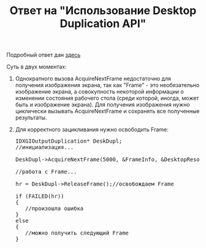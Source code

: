 ﻿---
title: "Ответ на \"Использование Desktop Duplication API\""
se.owner.user_id: 240512
se.owner.display_name: "MSDN.WhiteKnight"
se.owner.link: "https://ru.stackoverflow.com/users/240512/msdn-whiteknight"
se.answer_id: 718000
se.question_id: 704154
se.post_type: answer
se.is_accepted: False
---
<p>Подробный ответ дан <a href="https://social.msdn.microsoft.com/Forums/ru-RU/740eb02c-b29e-40a9-b3bd-ff0b0468a95a/desktop-duplication-api-?forum=fordesktopru&amp;prof=required" rel="nofollow noreferrer">здесь</a></p>

<p>Суть в двух моментах:</p>

<ol>
<li><p>Однократного вызова AcquireNextFrame недостаточно для получения изображения экрана, так как "Frame" - это необязательно изображение экрана, а совокупность некоторой информации о изменении состояния рабочего стола (среди которой, иногда, может быть и изображение экрана). Для получения изображения нужно циклически вызывать AcquireNextFrame и сохранять все полученные результаты.</p></li>
<li><p>Для корректного зацикливания нужно освободить Frame:</p>

<pre>IDXGIOutputDuplication* DeskDupl;
//инициализация...

DeskDupl->AcquireNextFrame(5000, &FrameInfo, &DesktopResource);

//работа с Frame...

hr = DeskDupl->ReleaseFrame();//освобождаем Frame

if (FAILED(hr))
{
   //произошла ошибка
}
else
{
   //можно получить следующий Frame
}</pre></li>
</ol>
